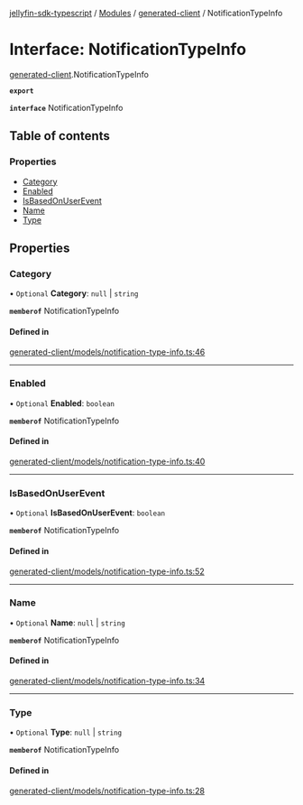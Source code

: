 [jellyfin-sdk-typescript](../README.md) / [Modules](../modules.md) / [generated-client](../modules/generated_client.md) / NotificationTypeInfo

# Interface: NotificationTypeInfo

[generated-client](../modules/generated_client.md).NotificationTypeInfo

**`export`**

**`interface`** NotificationTypeInfo

## Table of contents

### Properties

- [Category](generated_client.NotificationTypeInfo.md#category)
- [Enabled](generated_client.NotificationTypeInfo.md#enabled)
- [IsBasedOnUserEvent](generated_client.NotificationTypeInfo.md#isbasedonuserevent)
- [Name](generated_client.NotificationTypeInfo.md#name)
- [Type](generated_client.NotificationTypeInfo.md#type)

## Properties

### Category

• `Optional` **Category**: ``null`` \| `string`

**`memberof`** NotificationTypeInfo

#### Defined in

[generated-client/models/notification-type-info.ts:46](https://github.com/thornbill/jellyfin-sdk-typescript/blob/644c849/src/generated-client/models/notification-type-info.ts#L46)

___

### Enabled

• `Optional` **Enabled**: `boolean`

**`memberof`** NotificationTypeInfo

#### Defined in

[generated-client/models/notification-type-info.ts:40](https://github.com/thornbill/jellyfin-sdk-typescript/blob/644c849/src/generated-client/models/notification-type-info.ts#L40)

___

### IsBasedOnUserEvent

• `Optional` **IsBasedOnUserEvent**: `boolean`

**`memberof`** NotificationTypeInfo

#### Defined in

[generated-client/models/notification-type-info.ts:52](https://github.com/thornbill/jellyfin-sdk-typescript/blob/644c849/src/generated-client/models/notification-type-info.ts#L52)

___

### Name

• `Optional` **Name**: ``null`` \| `string`

**`memberof`** NotificationTypeInfo

#### Defined in

[generated-client/models/notification-type-info.ts:34](https://github.com/thornbill/jellyfin-sdk-typescript/blob/644c849/src/generated-client/models/notification-type-info.ts#L34)

___

### Type

• `Optional` **Type**: ``null`` \| `string`

**`memberof`** NotificationTypeInfo

#### Defined in

[generated-client/models/notification-type-info.ts:28](https://github.com/thornbill/jellyfin-sdk-typescript/blob/644c849/src/generated-client/models/notification-type-info.ts#L28)

